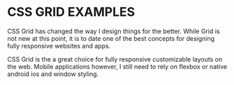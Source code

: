 # CSS GRID EXAMPLES
CSS Grid has changed the way I design things for the better.
While Grid is not new at this point, it is to date one of the best concepts for designing fully responsive websites and apps.

CSS Grid is the a great choice for fully responsive customizable layouts on the web. Mobile applications however, I still need to rely on flexbox or native android ios and window styling.
